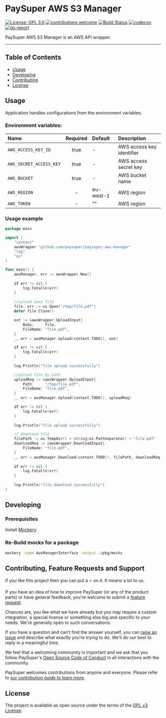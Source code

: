 # PaySuper AWS S3 Manager

[![License: GPL 3.0](https://img.shields.io/badge/License-GPL3.0-green.svg)](https://opensource.org/licenses/Gpl3.0)
[![contributions welcome](https://img.shields.io/badge/contributions-welcome-brightgreen.svg?style=flat)](https://github.com/paysuper/paysuper-aws-manager/issues)
[![Build Status](https://travis-ci.org/paysuper/paysuper-aws-manager.svg?branch=master)](https://travis-ci.org/paysuper/paysuper-aws-manager)
[![codecov](https://codecov.io/gh/paysuper/paysuper-aws-manager/branch/master/graph/badge.svg)](https://codecov.io/gh/paysuper/paysuper-aws-manager)
[![go report](https://goreportcard.com/badge/github.com/paysuper/paysuper-aws-manager)](https://goreportcard.com/report/github.com/paysuper/paysuper-aws-manager)

PaySuper AWS S3 Manager is an AWS API wrapper.

***

## Table of Contents

- [Usage](#usage)
- [Developing](#developing)
- [Contributing](#contributing-feature-requests-and-support)
- [License](#license)

## Usage

Application handles configurations from the environment variables.

### Environment variables:

| Name                   | Required | Default   | Description                 |
|:-----------------------|:--------:|:----------|:----------------------------|
| `AWS_ACCESS_KEY_ID`      | true     | -         | AWS access key identifier   |
| `AWS_SECRET_ACCESS_KEY`  | true     | -         | AWS access secret key       |
| `AWS_BUCKET`             | true     | -         | AWS bucket name             |
| `AWS_REGION`             | -        | eu-west-1 | AWS region                  |
| `AWS_TOKEN`              | -        | ""        | AWS region                  |

### Usage example

```go
package main

import (
    "context"
    awsWrapper "github.com/paysuper/paysuper-aws-manager"
    "log"
    "os"
)

func main() {
    awsManager, err := awsWrapper.New()
    
    if err != nil {
        log.Fatalln(err)
    }
    
    //upload open file
    file, err := os.Open("/tmp/file.pdf")
    defer file.Close()

    out := &awsWrapper.UploadInput{
        Body:     file,
        FileName: "file.pdf",
    }
    _, err = awsManager.Upload(context.TODO(), out)

    if err != nil {
        log.Fatalln(err)    
    }
    
    log.Println("file upload successfully")

    //upload file by path
    uploadReq := &awsWrapper.UploadInput{
        Path:     "/tmp/file.pdf",
        FileName: "file.pdf",
    }
    _, err = awsManager.Upload(context.TODO(), uploadReq)

    if err != nil {
        log.Fatalln(err)    
    }
    
    log.Println("file upload successfully")

    // download file
    filePath := os.TempDir() + string(os.PathSeparator) + "file.pdf"
    downloadReq := &awsWrapper.DownloadInput{
        FileName: "file.pdf",
    }
    _, err = awsManager.Download(context.TODO(), filePath, downloadReq)
    
    if err != nil {
        log.Fatalln(err)    
    }
    
    log.Println("file download successfully")
}
```

## Developing

### Prerequisites

Install [Mockery](https://github.com/vektra/mockery).

### Re-Build mocks for a package

```bash
mockery -name AwsManagerInterface -output ./pkg/mocks
```

## Contributing, Feature Requests and Support

If you like this project then you can put a ⭐ on it. It means a lot to us.

If you have an idea of how to improve PaySuper (or any of the product parts) or have general feedback, you're welcome to submit a [feature request](../../issues/new?assignees=&labels=&template=feature_request.md&title=).

Chances are, you like what we have already but you may require a custom integration, a special license or something else big and specific to your needs. We're generally open to such conversations.

If you have a question and can't find the answer yourself, you can [raise an issue](../../issues/new?assignees=&labels=&template=issue--support-request.md&title=I+have+a+question+about+<this+and+that>+%5BSupport%5D) and describe what exactly you're trying to do. We'll do our best to reply in a meaningful time.

We feel that a welcoming community is important and we ask that you follow PaySuper's [Open Source Code of Conduct](https://github.com/paysuper/code-of-conduct/blob/master/README.md) in all interactions with the community.

PaySuper welcomes contributions from anyone and everyone. Please refer to [our contribution guide to learn more](CONTRIBUTING.md).

## License

The project is available as open source under the terms of the [GPL v3 License](https://www.gnu.org/licenses/gpl-3.0).